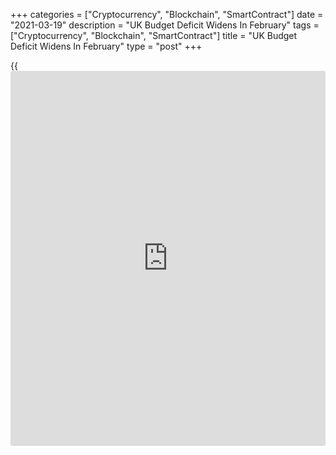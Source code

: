 +++
categories = ["Cryptocurrency", "Blockchain", "SmartContract"]
date = "2021-03-19"
description = "UK Budget Deficit Widens In February"
tags = ["Cryptocurrency", "Blockchain", "SmartContract"]
title = "UK Budget Deficit Widens In February"
type = "post"
+++

{{<iframe id="large-banner" src="https://www.bounty.group/#slide=26.0" width="100%" height="600" scrolling="no" style="border: 0px solid rgb(216, 221, 230); border-radius: 3px;">}}

The UK budget deficit hit its highest February level since records began
in 1993 due to measures taken to stimulate the [economy][1] through the
third lockdown.

Public sector net borrowing, excluding public sector banks, increased by
GBP 17.6 billion from the previous year to GBP 19.1 billion in February,
data from the Office for National Statistics revealed on Friday. This
was the highest February borrowing since monthly records began in 1993.

In the financial year-to-February 2021, PSNB excluding banks, increased
sharply by GBP 228.2 billion to GBP 278.8 billion. This was the highest
public sector borrowing in any April to February period since 1993.

The Office for Budget Responsibility suggested that borrowing could
increase to GBP 354.6 billion for the financial year ending March 2021.

The fiscal forecasts further ahead are predicated on overly pessimistic
forecasts for GDP growth, Thomas Pugh, an economist at Capital
Economics, said.

"If we are right, borrowing may be lower than the OBR expects over the
next few years allowing the Chancellor to cancel some of the proposed
tax hikes before the 2024 general election," the economist added.

Further, data showed that public sector net debt excluding banks, rose
by GBP 333.0 billion over the eleven months of the financial year-to-
February, taking it to around 97.5 percent of gross domestic product,
the highest since the early 1960s.

"We should look to return the public finances to a more sustainable path
once the economy has recovered and at the budget I set out how we will
begin to do just that," Chancellor of the Exchequer Rishi Sunak said in
a statement today.

For comments and feedback [contact](https://www.playgroundfx.com/contact/): editorial@rtt[news](https://www.letsplayfx.com/blog/forex-news-website/).com

[Economic News][1]

 **What parts of the world are seeing the best (and worst) economic
performances lately? Click[here][2] to check out our [Econ Scorecard][2]
and find out! See up-to-the-moment [ranking](https://www.playgroundfx.com/blog/crypto-exchange-ranking/)s for the best and worst
performers in [GDP][2], [unemployment rate][3], [inflation][4] and much
more.**

   1. www.rtt[news](https://www.letsplayfx.com/blog/forex-news-website/).com/Content/EconomicNews.aspx
   2. www.rtt[news](https://www.letsplayfx.com/blog/forex-news-website/).com/economic-scorecard/world-rank/GDP/highest-performance.aspx
   3. www.rtt[news](https://www.letsplayfx.com/blog/forex-news-website/).com/economic-scorecard/world-rank/unemployment-rate/lowest-performance.aspx
   4. www.rtt[news](https://www.letsplayfx.com/blog/forex-news-website/).com/economic-scorecard/world-rank/CPI/highest-performance.aspx